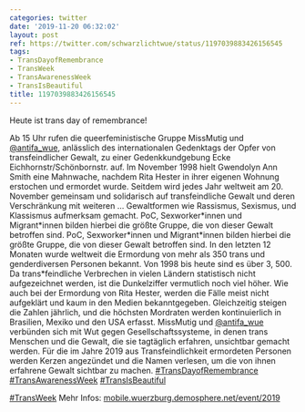 ```yaml
---
categories: twitter
date: '2019-11-20 06:32:02'
layout: post
ref: https://twitter.com/schwarzlichtwue/status/1197039883426156545
tags:
- TransDayofRemembrance
- TransWeek
- TransAwarenessWeek
- TransIsBeautiful
title: 1197039883426156545
---
```

Heute ist trans day of remembrance!



Ab 15 Uhr rufen die queerfeministische Gruppe MissMutig und [@antifa_wue](https://twitter.com/antifa_wue), anlässlich des internationalen Gedenktags der Opfer von transfeindlicher Gewalt, zu einer Gedenkkundgebung Ecke Eichhornstr/Schönbornstr. auf. 
Im November 1998 hielt Gwendolyn Ann Smith eine Mahnwache, nachdem Rita Hester in ihrer eigenen Wohnung erstochen und ermordet wurde. Seitdem wird jedes Jahr weltweit am 20. November gemeinsam und solidarisch auf transfeindliche Gewalt und deren Verschränkung mit weiteren … 
Gewaltformen wie Rassismus, Sexismus, und Klassismus aufmerksam gemacht. PoC, Sexworker\*innen und Migrant\*innen bilden hierbei die größte Gruppe, die von dieser Gewalt betroffen sind. 
PoC, Sexworker\*innen und Migrant\*innen bilden hierbei die größte Gruppe, die von dieser Gewalt betroffen sind. In den letzten 12 Monaten wurde weltweit die Ermordung von mehr als 350 trans und genderdiversen Personen bekannt. 
Von 1998 bis heute sind es über 3, 500. Da trans\*feindliche Verbrechen in vielen Ländern statistisch nicht aufgezeichnet werden, ist die Dunkelziffer vermutlich noch viel höher. 
Wie auch bei der Ermordung von Rita Hester, werden die Fälle meist nicht aufgeklärt und kaum in den Medien bekanntgegeben. Gleichzeitig steigen die Zahlen jährlich, und die höchsten Mordraten werden kontinuierlich in Brasilien, Mexiko und den USA erfasst. 
MissMutig und [@antifa_wue](https://twitter.com/antifa_wue) verbünden sich mit Wut gegen Gesellschaftssysteme, in denen trans Menschen und die Gewalt, die sie tagtäglich erfahren, unsichtbar gemacht werden. 
Für die im Jahre 2019 aus Transfeindlichkeit ermordeten Personen werden Kerzen angezündet und die Namen verlesen, um die von ihnen erfahrene Gewalt sichtbar zu machen. 
[#TransDayofRemembrance](/t/transdayofremembrance) [#TransAwarenessWeek](/t/transawarenessweek) [#TransIsBeautiful](/t/transisbeautiful) 

[#TransWeek](/t/transweek) 
Mehr Infos: [mobile.wuerzburg.demosphere.net/event/2019](https://mobile.wuerzburg.demosphere.net/event/2019) 